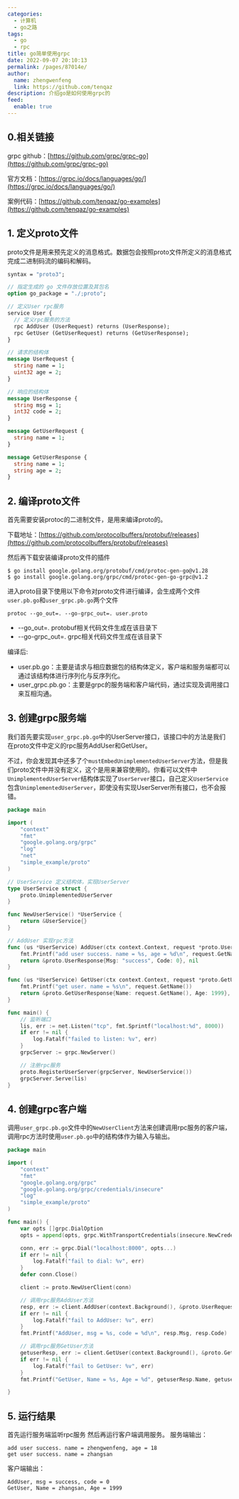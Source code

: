 ```yaml
---
categories: 
  - 计算机
  - go之路
tags: 
  - go
  - rpc
title: go简单使用grpc
date: 2022-09-07 20:10:13
permalink: /pages/87014e/
author: 
  name: zhengwenfeng
  link: https://github.com/tenqaz
description: 介绍go是如何使用grpc的
feed: 
  enable: true
---
```

## 0.相关链接
grpc github：[https://github.com/grpc/grpc-go](https://github.com/grpc/grpc-go)

官方文档：[https://grpc.io/docs/languages/go/](https://grpc.io/docs/languages/go/)

案例代码：[https://github.com/tenqaz/go-examples](https://github.com/tenqaz/go-examples)

## 1. 定义proto文件
proto文件是用来预先定义的消息格式。数据包会按照proto文件所定义的消息格式完成二进制码流的编码和解码。
```protobuf
syntax = "proto3";

// 指定生成的 go 文件存放位置及其包名
option go_package = "./;proto";

// 定义User rpc服务
service User {
  // 定义rpc服务的方法
  rpc AddUser (UserRequest) returns (UserResponse);
  rpc GetUser (GetUserRequest) returns (GetUserResponse);
}

// 请求的结构体
message UserRequest {
  string name = 1;
  uint32 age = 2;
}

// 响应的结构体
message UserResponse {
  string msg = 1;
  int32 code = 2;
}

message GetUserRequest {
  string name = 1;
}

message GetUserResponse {
  string name = 1;
  string age = 2;
}
```

## 2. 编译proto文件
首先需要安装protoc的二进制文件，是用来编译proto的。

下载地址：[https://github.com/protocolbuffers/protobuf/releases](https://github.com/protocolbuffers/protobuf/releases)

然后再下载安装编译proto文件的插件
```shell
$ go install google.golang.org/protobuf/cmd/protoc-gen-go@v1.28
$ go install google.golang.org/grpc/cmd/protoc-gen-go-grpc@v1.2
```

进入proto目录下使用以下命令对proto文件进行编译，会生成两个文件`user.pb.go`和`user_grpc.pb.go`两个文件
```shell
protoc --go_out=. --go-grpc_out=. user.proto
```

- --go_out=. protobuf相关代码文件生成在该目录下
- --go-grpc_out=. grpc相关代码文件生成在该目录下

编译后:

- user.pb.go：主要是请求与相应数据包的结构体定义，客户端和服务端都可以通过该结构体进行序列化与反序列化。
- user_grpc.pb.go：主要是grpc的服务端和客户端代码，通过实现及调用接口来互相沟通。

## 3. 创建grpc服务端
我们首先要实现`user_grpc.pb.go`中的UserServer接口，该接口中的方法是我们在proto文件中定义的rpc服务AddUser和GetUser。

不过，你会发现其中还多了个`mustEmbedUnimplementedUserServer`方法，但是我们proto文件中并没有定义，这个是用来兼容使用的。你看可以文件中`UnimplementedUserServer`结构体实现了`UserServer`接口，自己定义`UserService`包含`UnimplementedUserServer`，即使没有实现UserServer所有接口，也不会报错。
```go
package main

import (
	"context"
	"fmt"
	"google.golang.org/grpc"
	"log"
	"net"
	"simple_example/proto"
)

// UserService 定义结构体，实现UserServer
type UserService struct {
	proto.UnimplementedUserServer
}

func NewUserService() *UserService {
	return &UserService{}
}

// AddUser 实现rpc方法
func (us *UserService) AddUser(ctx context.Context, request *proto.UserRequest) (*proto.UserResponse, error) {
	fmt.Printf("add user success. name = %s, age = %d\n", request.GetName(), request.GetAge())
	return &proto.UserResponse{Msg: "success", Code: 0}, nil
}

func (us *UserService) GetUser(ctx context.Context, request *proto.GetUserRequest) (*proto.GetUserResponse, error) {
	fmt.Printf("get user. name = %s\n", request.GetName())
	return &proto.GetUserResponse{Name: request.GetName(), Age: 1999}, nil
}

func main() {
	// 监听端口
	lis, err := net.Listen("tcp", fmt.Sprintf("localhost:%d", 8000))
	if err != nil {
		log.Fatalf("failed to listen: %v", err)
	}
	grpcServer := grpc.NewServer()

	// 注册rpc服务
	proto.RegisterUserServer(grpcServer, NewUserService())
	grpcServer.Serve(lis)
}

```

## 4. 创建grpc客户端
调用`user_grpc.pb.go`文件中的`NewUserClient`方法来创建调用rpc服务的客户端，调用rpc方法时使用`user.pb.go`中的结构体作为输入与输出。
```go
package main

import (
	"context"
	"fmt"
	"google.golang.org/grpc"
	"google.golang.org/grpc/credentials/insecure"
	"log"
	"simple_example/proto"
)

func main() {
	var opts []grpc.DialOption
	opts = append(opts, grpc.WithTransportCredentials(insecure.NewCredentials()))

	conn, err := grpc.Dial("localhost:8000", opts...)
	if err != nil {
		log.Fatalf("fail to dial: %v", err)
	}
	defer conn.Close()

	client := proto.NewUserClient(conn)

	// 调用rpc服务AddUser方法
	resp, err := client.AddUser(context.Background(), &proto.UserRequest{Name: "zhengwenfeng", Age: 18})
	if err != nil {
		log.Fatalf("fail to AddUser: %v", err)
	}
	fmt.Printf("AddUser, msg = %s, code = %d\n", resp.Msg, resp.Code)

	// 调用rpc服务GetUser方法
	getuserResp, err := client.GetUser(context.Background(), &proto.GetUserRequest{Name: "zhangsan"})
	if err != nil {
		log.Fatalf("fail to GetUser: %v", err)
	}
	fmt.Printf("GetUser, Name = %s, Age = %d", getuserResp.Name, getuserResp.Age)

}

```

## 5. 运行结果
首先运行服务端监听rpc服务
然后再运行客户端调用服务。
服务端输出：
```shell
add user success. name = zhengwenfeng, age = 18
get user success. name = zhangsan
```
客户端输出：
```shell
AddUser, msg = success, code = 0
GetUser, Name = zhangsan, Age = 1999
```
